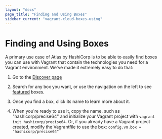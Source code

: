 ```yaml
---
layout: "docs"
page_title: "Finding and Using Boxes"
sidebar_current: "vagrant-cloud-boxes-using"
---
```


# Finding and Using Boxes

A primary use case of Atlas by HashiCorp is to be able to easily find
boxes you can use with Vagrant that contain the technologies you need
for a Vagrant environment. We've made it extremely easy to do that:

1. Go to the [Discover page](/discover)

2. Search for any box you want, or use the navigation on the left
   to see [featured](/discover/featured) boxes.

3. Once you find a box, click its name to learn more about it.

4. When you're ready to use it, copy the name, such as "hashicorp/precise64"
   and initialize your Vagrant project with `vagrant init hashicorp/precise64`.
   Or, if you already have a Vagrant project created, modify the Vagrantfile
   to use the box: `config.vm.box = "hashicorp/precise64"`
